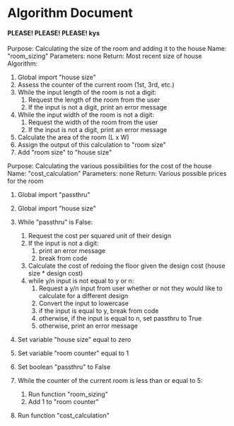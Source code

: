 # Algorithm Document
#### PLEASE! PLEASE! PLEASE! kys

Purpose: Calculating the size of the room and adding it to the house
Name: "room_sizing"
Parameters: none
Return: Most recent size of house
Algorithm:
1. Global import "house size"
2. Assess the counter of the current room (1st, 3rd, etc.)
3. While the input length of the room is not a digit:
   1. Request the length of the room from the user
   2. If the input is not a digit, print an error message
4. While the input width of the room is not a digit:
   1. Request the width of the room from the user
   2. If the input is not a digit, print an error message
4. Calculate the area of the room (L x W)
5. Assign the output of this calculation to "room size"
6. Add "room size" to "house size"

Purpose: Calculating the various possibilities for the cost of the house
Name: "cost_calculation"
Parameters: none
Return: Various possible prices for the room
1. Global import "passthru"
2. Global import "house size"
2. While "passthru" is False:
   1. Request the cost per squared unit of their design
   2. If the input is not a digit:
      1. print an error message
      2. break from code
   3. Calculate the cost of redoing the floor given the design cost (house size * design cost)
   4. while y/n input is not equal to y or n:
      1. Request a y/n input from user whether or not they would like to calculate for a different design
      2. Convert the input to lowercase
      3. if the input is equal to y, break from code
      4. otherwise, if the input is equal to n, set passthru to True
      5. otherwise, print an error message

1. Set variable "house size" equal to zero
2. Set variable "room counter" equal to 1
3. Set boolean "passthru" to False
4. While the counter of the current room is less than or equal to 5:
    1. Run function "room_sizing"
   2. Add 1 to "room counter"
5. Run function "cost_calculation"
